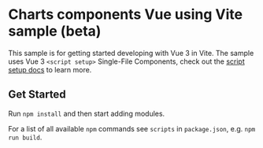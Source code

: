 # Charts components Vue using Vite sample (beta)

This sample is for getting started developing with Vue 3 in Vite. The sample uses Vue 3 `<script setup>` Single-File Components, check out the [script setup docs](https://v3.vuejs.org/api/sfc-script-setup.html#sfc-script-setup) to learn more.

## Get Started

Run `npm install` and then start adding modules.

For a list of all available `npm` commands see `scripts` in `package.json`, e.g. `npm run build`.

